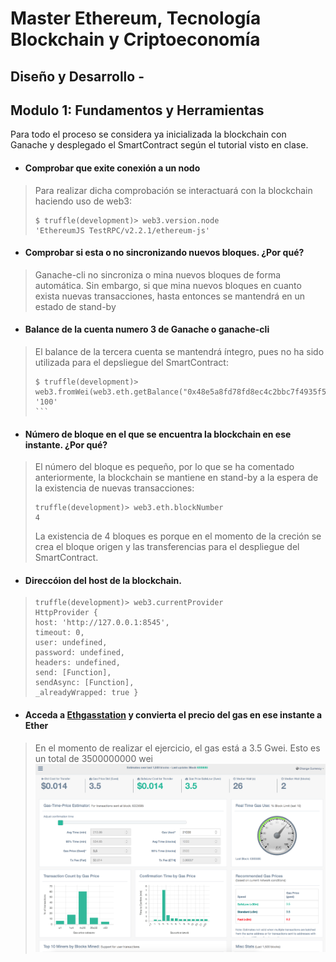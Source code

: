 # Master Ethereum, Tecnología Blockchain y Criptoeconomía
## Diseño y Desarrollo - 
## Modulo 1: Fundamentos y Herramientas
Para todo el proceso se considera ya inicializada la blockchain con Ganache y desplegado el SmartContract según el tutorial visto en clase.
- #### Comprobar que exite conexión a un nodo
> Para realizar dicha comprobación se interactuará con la blockchain haciendo uso de web3:
> ```
> $ truffle(development)> web3.version.node
> 'EthereumJS TestRPC/v2.2.1/ethereum-js'
> ```
- #### Comprobar si esta o no sincronizando nuevos bloques. ¿Por qué?
> Ganache-cli no sincroniza o mina nuevos bloques de forma automática. Sin embargo,
> si que mina nuevos bloques en cuanto exista nuevas transacciones, hasta entonces
> se mantendrá en un estado de stand-by
- #### Balance de la cuenta numero 3 de Ganache o ganache-cli
> El balance de la tercera cuenta se mantendrá íntegro, pues no ha sido utilizada para
> el depsliegue del SmartContract:
> ````
> $ truffle(development)> web3.fromWei(web3.eth.getBalance("0x48e5a8fd78fd8ec4c2bbc7f4935f5ff40c3501e7").toString(10))
> '100'
> ```
- #### Número de bloque en el que se encuentra la blockchain en ese instante. ¿Por qué?
> El número del bloque es pequeño, por lo que se ha comentado anteriormente, la blockchain
> se mantiene en stand-by a la espera de la existencia de nuevas transacciones:
> ```
> truffle(development)> web3.eth.blockNumber
> 4
> ```
> La existencia de 4 bloques es porque en el momento de la creción se crea el bloque origen y
> las transferencias para el despliegue del SmartContract.
- #### Direccóion del host de la blockchain.
> ```
> truffle(development)> web3.currentProvider
> HttpProvider {
> host: 'http://127.0.0.1:8545',
> timeout: 0,
> user: undefined,
> password: undefined,
> headers: undefined,
> send: [Function],
> sendAsync: [Function],
> _alreadyWrapped: true }
> ```
- #### Acceda a [Ethgasstation](https://ethgasstation.info) y convierta el precio del gas en ese instante a Ether
> En el momento de realizar el ejercicio, el gas está a 3.5 Gwei. Esto es un total de 3500000000 wei
![Capture](./images/gas.png)
